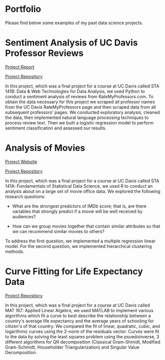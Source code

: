 # Portfolio
Please find below some examples of my past data science projects.

# Sentiment Analysis of UC Davis Professor Reviews

[Project Report](https://github.com/Riley-Adams/sta141b_project/blob/main/sta141B_final_report.pdf)

[Project Repository](https://github.com/Riley-Adams/sta141b_project)

In this project, which was a final project for a course at UC Davis called STA 141B: Data & Web Technologies for Data Analysis, we used Python to conduct a sentiment analysis of reviews from RateMyProfessors.com. To obtain the data necessary for this project we scraped all professor names from the UC Davis RateMyProfessors page and then scraped data from all subsequent professors' pages. We conducted exploratory analysis, cleaned the data, then implemented natural language processing techniques to process review text. Then we built a logistic regression model to perform sentiment classification and assessed our results.

# Analysis of Movies

[Project Website](https://finalprojectgroup7.netlify.app/index.html)

[Project Repository](https://github.com/Riley-Adams/STA141AFinalProjectG7)

In this project, which was a final project for a course at UC Davis called STA 141A: Fundamentals of Statistical Data Science, 
we used R to conduct an analysis about on a large set of movie office data. We explored the following research questions: 

* What are the strongest predictors of IMDb score; that is, are there variables that strongly predict if a movie will be well received by audiences?

* How can we group movies together that contain similar attributes so that we can recommend similar movies to others?

To address the first question, we implemented a multiple regression linear model. 
For the second question, we implemented hierarchical clustering methods.

# Curve Fitting for Life Expectancy Data

[Project Repository](https://github.com/Riley-Adams/mat167finalProject)

In this project, which was a final project for a course at UC Davis called MAT 167: Applied Linear Algebra, we used MATLAB to implement various algorithms which fit a curve to best describe the relationship between a country's average life expectancy and the average years of schooling for citizen's of that country. We compared the fit of linear, quadratic, cubic, and logarithmic curves using the 2-norm of the residuals vector. Curves were fit to the data by solving the least squares problem using the psuedoinverse, 3 different algorithms for QR decomposition (Classical Gram-Shmidt, Modified Gram-Schmidt, Householder Triangularization) and Singular Value Decomposition.
